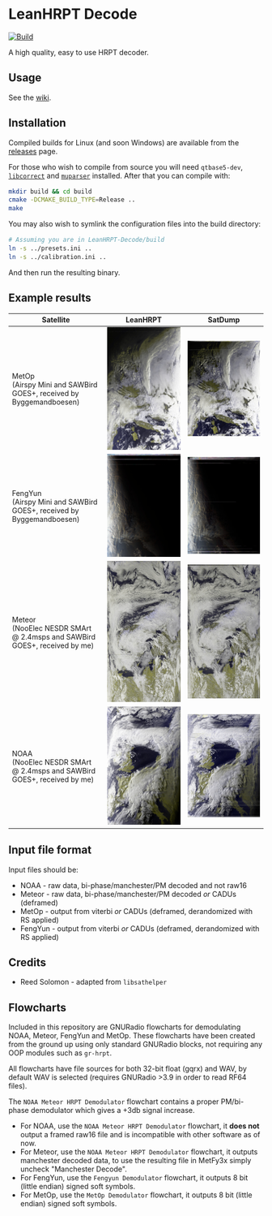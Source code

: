 # LeanHRPT Decode

[![Build](https://github.com/Xerbo/LeanHRPT-Decode/actions/workflows/build.yml/badge.svg)](https://github.com/Xerbo/LeanHRPT-Decode/actions/workflows/build.yml)

A high quality, easy to use HRPT decoder.

## Usage

See the [wiki](https://github.com/Xerbo/LeanHRPT-Decode/wiki).

## Installation

Compiled builds for Linux (and soon Windows) are available from the [releases](https://github.com/Xerbo/LeanHRPT-Decode/releases) page.

For those who wish to compile from source you will need `qtbase5-dev`, [`libcorrect`](https://github.com/quiet/libcorrect) and [`muparser`](https://github.com/beltoforion/muparser) installed. After that you can compile with:

```sh
mkdir build && cd build
cmake -DCMAKE_BUILD_TYPE=Release ..
make
```

You may also wish to symlink the configuration files into the build directory:

```sh
# Assuming you are in LeanHRPT-Decode/build
ln -s ../presets.ini ..
ln -s ../calibration.ini ..
```

And then run the resulting binary.

## Example results

|Satellite|LeanHRPT|SatDump|
 -|-|-
|MetOp<br/>(Airspy Mini and SAWBird GOES+, received by Byggemandboesen)|![A MetOp image from LeanHRPT](images/metop-example.jpg)|![A MetOp image from SatDump](images/metop-satdump.jpg)|
|FengYun<br/>(Airspy Mini and SAWBird GOES+, received by Byggemandboesen)|![A FengYun image from LeanHRPT](images/fengyun-example.jpg)|![A FengYun image from SatDump](images/fengyun-satdump.jpg)|
|Meteor<br/>(NooElec NESDR SMArt @ 2.4msps and SAWBird GOES+, received by me)|![A Meteor image from LeanHRPT](images/meteor-example.jpg)|![A Meteor image from SatDump](images/meteor-satdump.jpg)|
|NOAA<br/>(NooElec NESDR SMArt @ 2.4msps and SAWBird GOES+, received by me)|![A NOAA image from LeanHRPT](images/noaa-example.jpg)|![A NOAA image from SatDump](images/noaa-satdump.jpg)|

## Input file format

Input files should be:

 - NOAA - raw data, bi-phase/manchester/PM decoded and not raw16
 - Meteor - raw data, bi-phase/manchester/PM decoded *or* CADUs (deframed)
 - MetOp - output from viterbi *or* CADUs (deframed, derandomized with RS applied)
 - FengYun - output from viterbi *or* CADUs (deframed, derandomized with RS applied)

## Credits

 - Reed Solomon - adapted from `libsathelper`

## Flowcharts

Included in this repository are GNURadio flowcharts for demodulating NOAA, Meteor, FengYun and MetOp. These flowcharts have been created from the ground up using only standard GNURadio blocks, not requiring any OOP modules such as `gr-hrpt`.

All flowcharts have file sources for both 32-bit float (gqrx) and WAV, by default WAV is selected (requires GNURadio >3.9 in order to read RF64 files).

The `NOAA Meteor HRPT Demodulator` flowchart contains a proper PM/bi-phase demodulator which gives a +3db signal increase.

 - For NOAA, use the `NOAA Meteor HRPT Demodulator` flowchart, it **does not** output a framed raw16 file and is incompatible with other software as of now.
 - For Meteor, use the `NOAA Meteor HRPT Demodulator` flowchart, it outputs manchester decoded data, to use the resulting file in MetFy3x simply uncheck "Manchester Decode".
 - For FengYun, use the `Fengyun Demodulator` flowchart, it outputs 8 bit (little endian) signed soft symbols.
 - For MetOp, use the `MetOp Demodulator` flowchart, it outputs 8 bit (little endian) signed soft symbols.
